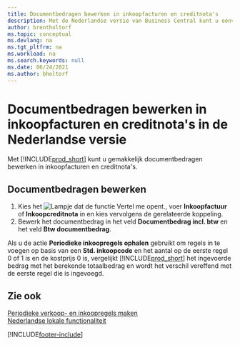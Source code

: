 ```yaml
---
title: Documentbedragen bewerken in inkoopfacturen en creditnota's
description: Met de Nederlandse versie van Business Central kunt u eenvoudig documentbedragen in inkoopfacturen en creditnota's bewerken.
author: brentholtorf
ms.topic: conceptual
ms.devlang: na
ms.tgt_pltfrm: na
ms.workload: na
ms.search.keywords: null
ms.date: 06/24/2021
ms.author: bholtorf
---
```

# Documentbedragen bewerken in inkoopfacturen en creditnota's in de Nederlandse versie
Met [!INCLUDE[prod_short](../../includes/prod_short.md)] kunt u gemakkelijk documentbedragen bewerken in inkoopfacturen en creditnota's.  

## Documentbedragen bewerken  

1.  Kies het ![Lampje dat de functie Vertel me opent.](../../media/ui-search/search_small.png "Vertel me wat u wilt doen"), voer **Inkoopfactuur** of **Inkoopcreditnota** in en kies vervolgens de gerelateerde koppeling.  
2.  Bewerk het documentbedrag in het veld **Documentbedrag incl. btw** en het veld **Btw documentbedrag**.  

Als u de actie **Periodieke inkoopregels ophalen** gebruikt om regels in te voegen op basis van een **Std. inkoopcode** en het aantal op de eerste regel 0 of 1 is en de kostprijs 0 is, vergelijkt [!INCLUDE[prod_short](../../includes/prod_short.md)] het ingevoerde bedrag met het berekende totaalbedrag en wordt het verschil vereffend met de eerste regel die is ingevoegd. 

## Zie ook  
[Periodieke verkoop- en inkoopregels maken](../../sales-how-work-standard-lines.md)   
[Nederlandse lokale functionaliteit](netherlands-local-functionality.md)


[!INCLUDE[footer-include](../../includes/footer-banner.md)]